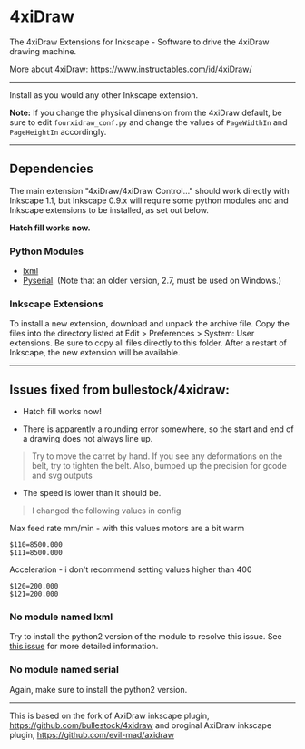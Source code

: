 # 4xiDraw

The 4xiDraw Extensions for Inkscape - Software to drive the 4xiDraw drawing machine.

More about 4xiDraw:  https://www.instructables.com/id/4xiDraw/

---------


Install as you would any other Inkscape extension.

**Note:** If you change the physical dimension from the 4xiDraw default, be sure to edit ```fourxidraw_conf.py``` and change the values of ```PageWidthIn``` and ```PageHeightIn``` accordingly.

---------

## Dependencies

The main extension "4xiDraw/4xiDraw Control..." should work directly with Inkscape 1.1, but Inkscape 0.9.x will require some python modules and and Inkscape extensions to be installed, as set out below.

**Hatch fill works now.**

### Python Modules

- [lxml](https://lxml.de/)
- [Pyserial](https://pypi.python.org/pypi/pyserial). (Note that an older version, 2.7, must be used on Windows.)

### Inkscape Extensions

To install a new extension, download and unpack the archive file. Copy the files into the directory listed at Edit > Preferences > System: User extensions. Be sure to copy all files directly to this folder. After a restart of Inkscape, the new extension will be available.

---------

## Issues fixed from bullestock/4xidraw:

- Hatch fill works now!

- There is apparently a rounding error somewhere, so the start and end of a drawing does not always line up.
> Try to move the carret by hand. If you see any deformations on the belt, try to tighten the belt.    Also, bumped up the precision for gcode and svg outputs

- The speed is lower than it should be.
> I changed the following values in config

Max feed rate mm/min - with this values motors are a bit warm
```
$110=8500.000
$111=8500.000
```
Acceleration - i don't recommend setting values higher than 400
```
$120=200.000
$121=200.000
```




### No module named lxml

Try to install the python2 version of the module to resolve this issue. See [this issue](https://github.com/NixOS/nixpkgs/issues/31800) for more detailed information.

### No module named serial

Again, make sure to install the python2 version.


---------

This is based on the fork of AxiDraw inkscape plugin, https://github.com/bullestock/4xidraw
and oroginal AxiDraw inkscape plugin, https://github.com/evil-mad/axidraw